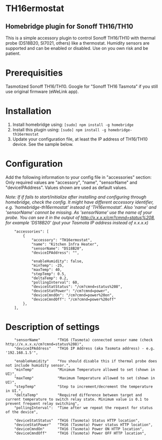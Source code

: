 # TH16ermostat 
## Homebridge plugin for Sonoff TH16/TH10

This is a simple accessory plugin to control Sonoff TH16/TH10 with thermal probe (DS18B20, SI7021, others) like a thermostat.
Humidity sensors are supported and can be enabled or disabled.
Use on you own risk and be patient.

# Prerequisities

Tasmotized Sonoff TH16/TH10. Google for "Sonoff TH16 Tasmota" if you still use original firmware (eWeLink app).

# Installation

1. Install homebridge using: `[sudo] npm install -g homebridge`
2. Install this plugin using: `[sudo] npm install -g homebridge-th16ermostat`
3. Update your configuration file, at least the IP address of TH16/TH10 device. See the sample below.

# Configuration

Add the following information to your config file in "accessories" section:
Only required values are "accessory", "name", "sensorName" and "deviceIPAddress". Values shown are used as default values.

_Note: If if fails to start/initialize after installing and configuring through homebridge, check the config. It might have different accessory identifier, e.g. 'homebridge-th16ermostat' instead of 'TH16ermostat'. Also 'name' and 'sensorName' cannot be missing. As 'sensorName' use the name of your probe. You can see it in the output of http://x.x.x.x/cm?cmnd=status%208, for example 'DS18B20' (put your Tasmota IP address instead of x.x.x.x)_

```
    "accessories": [
        {
            "accessory": "TH16ermostat",
            "name": "Kitchen Infra Heater",
            "sensorName": "DS18B20",
            "deviceIPAddress": "",

            "enableHumidity": false,
            "minTemp": -25,
            "maxTemp": 40,
            "stepTemp": 0.5,
            "deltaTemp": 0.2,
            "pollingInterval": 60,
            "deviceStatStatus": "/cm?cmnd=status%208",
            "deviceStatPower": "/cm?cmnd=power",
            "deviceCmndOn": "/cm?cmnd=power%20on",
            "deviceCmndOff": "/cm?cmnd=power%20off"
        },
    ],
```

# Description of settings

```
    "sensorName"        "TH16 (Tasmota) connected sensor name (check http://x.x.x.x/cm?cmnd=status%208)",
    "deviceIPAddress"   "TH16 IP Address (aka Tasmota address) - e.g. '192.168.1.5'",

    "enableHumidity"    "You should disable this if thermal probe does not include humidity sensor.",
    "minTemp"           "Minimum Temperature allowed to set (shown in UI)",
    "maxTemp"           "Maximum Temperature allowed to set (shown in UI)",
    "stepTemp"          "Step to increment/decrement the temperature in UI.",
    "deltaTemp"         "Required difference between target and current temperature to switch relay state. Minimum value is 0.1 to prevent frequent relay switching",
    "pollingInterval":  "Time after we repeat the request for status of the device",

    "deviceStatStatus"  "TH16 (Tasmota) Status HTTP location",
    "deviceStatPower"   "TH16 (Tasmota) Power status HTTP location",
    "deviceCmndOn"      "TH16 (Tasmota) Power ON HTTP location",
    "deviceCmndOff"     "TH16 (Tasmota) Power OFF HTTP location",
```
